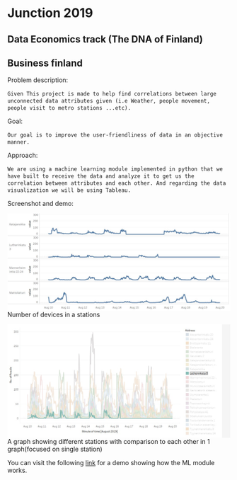 # Junction 2019

## Data Economics track (The DNA of Finland)

## Business finland

Problem description:

```
Given This project is made to help find correlations between large unconnected data attributes given (i.e Weather, people movement, people visit to metro stations ...etc).
```

Goal:
```
Our goal is to improve the user-friendliness of data in an objective manner.
```
Approach:
```
We are using a machine learning module implemented in python that we have built to receive the data and analyze it to get us the correlation between attributes and each other. And regarding the data visualization we will be using Tableau.
```
Screenshot and demo:



<img src="devicesnumbers.JPG"
     alt="Number of devices in a stations"
     style="float: left; margin-right: 10px;" />
Number of devices in a stations

<img src="stationsgraph.jpeg"
     alt="Number of devices in a stations"
     style="float: left; margin-right: 10px;" />
A graph showing different stations with comparison to each other in 1 graph(focused on single station)



You can visit the following <a href="https://youtu.be/WsdZUr99Wi0">link</a> for a demo showing how the ML module works.
